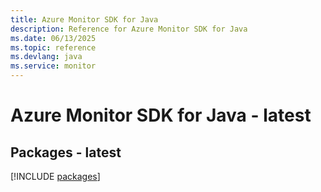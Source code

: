 ```yaml
---
title: Azure Monitor SDK for Java
description: Reference for Azure Monitor SDK for Java
ms.date: 06/13/2025
ms.topic: reference
ms.devlang: java
ms.service: monitor
---
```

# Azure Monitor SDK for Java - latest
## Packages - latest
[!INCLUDE [packages](monitor-index.md)]